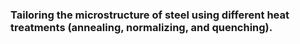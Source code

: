 ### Tailoring the microstructure of steel using different heat treatments (annealing, normalizing, and quenching). 
